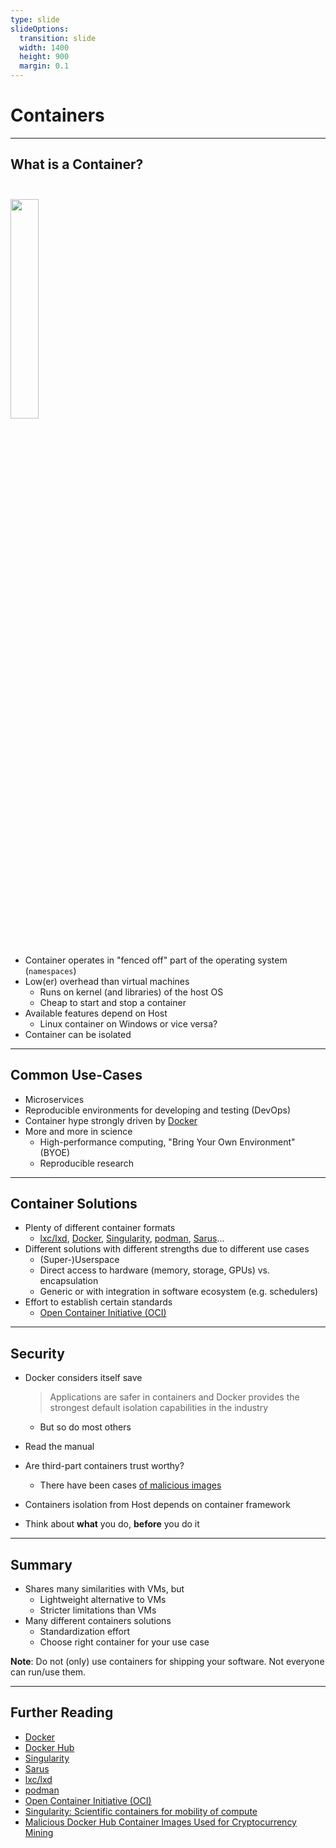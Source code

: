 ```yaml
---
type: slide
slideOptions:
  transition: slide
  width: 1400
  height: 900
  margin: 0.1
---
```


<style>
  .reveal strong {
  font-weight: bold;
    color: orange;
  }
  .reveal p {
    text-align: left;
  }
  .reveal section h1 {
    color: orange;
  }
  .reveal section h2 {
    color: orange;
  }
</style>

# Containers

---

## What is a Container?

<img src="https://raw.githubusercontent.com/Simulation-Software-Engineering/Lecture-Material/main/virtualization-and-containers/material/figs/container-sketch.png" width=30%; style="margin-left:auto; margin-right:auto; padding-top: 25px; padding-bottom: 25px">


- Container operates in "fenced off" part of the operating system (`namespaces`)
- Low(er) overhead than virtual machines
  - Runs on kernel (and libraries) of the host OS
  - Cheap to start and stop a container
- Available features depend on Host
  - Linux container on Windows or vice versa?
- Container can be isolated

---

## Common Use-Cases

- Microservices
- Reproducible environments for developing and testing (DevOps)
- Container hype strongly driven by [Docker](https://www.docker.com/)
- More and more in science
  - High-performance computing, "Bring Your Own Environment" (BYOE)
  - Reproducible research

---

## Container Solutions

- Plenty of different container formats
  - [lxc/lxd](https://linuxcontainers.org/), [Docker](https://www.docker.com/), [Singularity](https://sylabs.io/), [podman](https://podman.io/), [Sarus](https://user.cscs.ch/tools/containers/sarus/)...
- Different solutions with different strengths due to different use cases
  - (Super-)Userspace
  - Direct access to hardware (memory, storage, GPUs) vs. encapsulation
  - Generic or with integration in software ecosystem (e.g. schedulers)
- Effort to establish certain standards
  - [Open Container Initiative (OCI)](https://opencontainers.org/)

---

## Security

- Docker considers itself save

  > Applications are safer in containers and Docker provides the strongest default isolation capabilities in the industry

  - But so do most others
- Read the manual
- Are third-part containers trust worthy?
  - There have been cases [of malicious images](https://www.trendmicro.com/vinfo/fr/security/news/virtualization-and-cloud/malicious-docker-hub-container-images-cryptocurrency-mining)
- Containers isolation from Host depends on container framework
- Think about **what** you do, **before** you do it

---

## Summary

- Shares many similarities with VMs, but
  - Lightweight alternative to VMs
  - Stricter limitations than VMs
- Many different containers solutions
  - Standardization effort
  - Choose right container for your use case

**Note**: Do not (only) use containers for shipping your software. Not everyone can run/use them.

---

## Further Reading

- [Docker](https://www.docker.com/)
- [Docker Hub](https://hub.docker.com/)
- [Singularity](https://sylabs.io/)
- [Sarus](https://user.cscs.ch/tools/containers/sarus/)
- [lxc/lxd](https://linuxcontainers.org/)
- [podman](https://podman.io/)
- [Open Container Initiative (OCI)](https://opencontainers.org/)
- [Singularity: Scientific containers for mobility of compute](https://doi.org/10.1371/journal.pone.0177459)
- [Malicious Docker Hub Container Images Used for Cryptocurrency Mining](https://www.trendmicro.com/vinfo/fr/security/news/virtualization-and-cloud/malicious-docker-hub-container-images-cryptocurrency-mining)